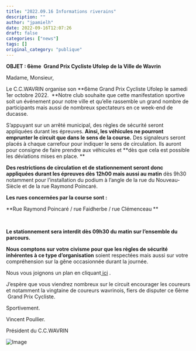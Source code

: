 ```yaml
---
title: "2022.09.16 Informations riverains"
description: ""
author: "jpamielh"
date: 2022-09-16T12:07:26
draft: false
categories: ["news"]
tags: []
original_category: "publique"
---
```


**OBJET&nbsp;: 6ème &nbsp;Grand Prix Cycliste Ufolep de la Ville de Wavrin**

Madame, Monsieur,

Le C.C.WAVRIN organise son **6ème Grand Prix Cycliste Ufolep le samedi 1er octobre 2022. &nbsp;**Notre club souhaite que cette manifestation sportive soit un événement pour notre ville et qu’elle rassemble un grand nombre de participants mais aussi de nombreux spectateurs en ce week-end de ducasse.

S’appuyant sur un arrêté municipal, des règles de sécurité seront appliquées durant les épreuves. **Ainsi, les véhicules ne pourront emprunter le circuit que dans le sens de la course.** Des signaleurs seront placés à chaque carrefour pour indiquer le sens de circulation. Ils auront pour consigne de faire prendre aux véhicules et **dès que cela est possible les déviations mises en place. **

**Des restrictions de circulation et de stationnement seront donc appliquées durant les épreuves dès 12h00 mais aussi au matin** dès 9h30 notamment pour l’installation du podium à l’angle de la rue du Nouveau-Siècle et de la rue Raymond Poincaré.

**Les rues concernées par la course sont&nbsp;:**

**Rue Raymond Poincaré / rue Faidherbe / rue Clémenceau **

**&nbsp;**

**Le stationnement sera interdit dès 09h30 du matin sur l’ensemble du parcours.**

**Nous comptons sur votre civisme pour que les règles de sécurité inhérentes à ce type d’organisation** soient respectées mais aussi sur votre compréhension sur la gêne occasionnée durant la journée.

Nous vous joignons un plan en cliquant[ ici](https://lh3.googleusercontent.com/me_AushvMkXroBHN3c4ghOMAFTrGAB9Fq--3L7lfuUXvzj2z6b2gAfclayjcJel1Hq0W3cv6CIImXrYpB49-vdyChhhsHUvM2VrR8LLUeD8bsUkBi-KiFp_9nAaeM3FE0jQtgQdmwWnZtZ-29D09PJixb-t-U6bvzkGDmRmA1wdSQ-6PUnZSMnZo6C9mw8XEoiBxeKrbthoa7GvN3JdujebnGioBoz2uv2E48iH_PmnretA07JOuxvS8Ipi_Ee9dOe_aC6q8rKow41nAsf6HSUNzvikpBZXH9SAuUGeIv9BanJFNzzjVpJ74k6sJ-BVI-rM3B63XSjZtfRVlIToOdyjx9kVCtxGNEaArr0DZ4HteRFDWWTSB1BRLXbsz1qUg1vjHiVCOm0egIw57fjxSOQOj0nKxUirvmpMrOSXig_NrFyNGEChPYDQjSSaJg3ljko1U6iiPxl3Gm-vykU9_pirDY6muNG_xTroH71p-HDr95lhsinDsQB-zimICb0vDePNSRDhWh3SN8KEsS4O_sl9cgnM6u59tmoWqVMPEoL-8ZmLSBr_rf7DabYjMz1vcxHPx-jgCZ_XNm8VSxHJZcCr0Z_mw5t9KtAnesMWbxhVVKN-tTjhbVKdyngSP-nKQEHt87VI8oK73ZM7NjNXSLC5qhbGuBoMnnRmKssDCQ9jEEXgBe1AdKagIaP915CSwW5_Ck_urgw6DbdA06pzLj-BWujAzLnRvn5C8AwFKGTiHuADpXyD93oxOVun9yH05kpEYNTdOqAEfcstCUpe8TJlMnYog7jlHC0bnos010pZDmqPyGXYr6OoxsDaQ4LQQM3XtTnmnQ150D5mSHBvIVygWyxSJn0RsDiIuRWDFxvIdlO4lYsDGEskti0uyUrUOhlmxwnjajNZAknqABlvN_QGs9yHfMpnTaSmVJA7FiQ=w543-h768-no?authuser=0) .

J’espère que vous viendrez nombreux sur le circuit encourager les coureurs et notamment la vingtaine de coureurs wavrinois, fiers de disputer ce 6ème &nbsp;Grand Prix Cycliste.

Sportivement.

Vincent Poullier.

Président du C.C.WAVRIN

![Image](https://lh3.googleusercontent.com/mJFG9G7gBuymO2-LaQaZQivKIlIO_GvhVug-os3loUj1dfFcbeWr3BEdwDsTwpBTcAuUHiGv5f7PK7f0lAhSk6TCXNcyR49Rux_UF6CIuakl7UyhTPBHm5yqTmhwNfFWGi7ssIfG1nfdUNP7jwEZTVfpsZ8aESHh47RSgDZh1J5-Kw8EHHZ-SVoux9geH_jlDrUhcsn05AnaKZaAPegPz84tn0sOkgHio6TJsMPJhSlc7MOtOGu9krlikV1sGg3xd9AGQTeCV-dpxuJeKuVAl92dOV1_1sRWarsKqF1db9Wo_Mg5vVJH9p-tL7_flxLd2fTGiIVSoMi9QZ7mb-zW78eOeFwNl3rBUMa54wsGo9iMXzQlaj-fx63skjmqPDMEhv1oBPCEtD5Kyj3v48lso_05I6WSBerf85XYBMAodmXp6mqAE7oDpM6hwrfrSVPLR-cTIkq9DYTu9r_0-wmZgpHVAy--iUUdUGG_k9OQk7DctVrCaDMc4iOJJsjgxO3XBnkLUaOt1MYXaPmyFKGWFpC2RHCdyOlKEU6tUdOdwH9EX0k5H4nnWjXCAT8xoN8kBNUyN91FJFX7BLYwuzBX-9sRimqX-2Qx-oC0i7V8wYc4Ac7G3yJ4PaSrV52-K_JUSt3xx7FqHJuMRdvPA3DMv4w456WslW8SIND3ri2Y9b65JpDBc-EIiVT8vlxpowys29XfaD9EwIgmzyd7O1ktKHltHHJrS1V8jETxN2TsSDhzS6oLQSLb-agcfRHDU-w=w595-h842-no?authuser=0)